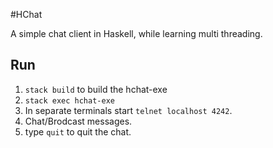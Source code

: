 #HChat

A simple chat client in Haskell,
while learning multi threading.

## Run

1. `stack build` to build the hchat-exe
2. `stack exec hchat-exe`
3. In separate terminals start `telnet localhost 4242`.
4. Chat/Brodcast messages.
5. type `quit` to quit the chat.